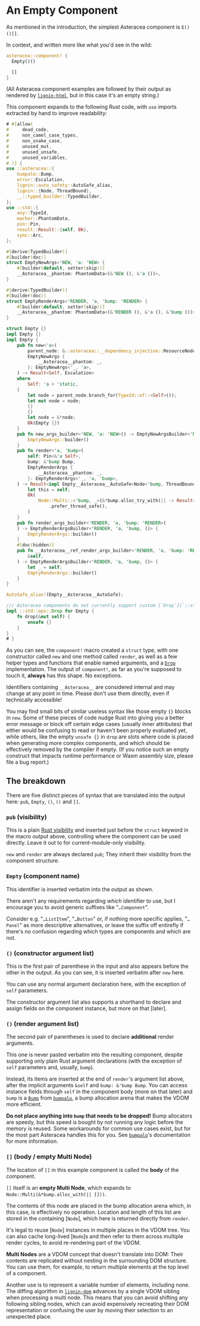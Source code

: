 # An Empty Component

As mentioned in the introduction, the simplest Asteracea component is `E()()[]`.

In context, and written more like what you'd see in the wild:

```rust asteracea=Empty
asteracea::component! {
  Empty()()

  []
}
```

(All Asteracea component examples are followed by their output as rendered by [`lignin-html`], but in this case it's an empty string.)

[`lignin-html`]: https://github.com/Tamschi/lignin-html

This component expands to the following Rust code, with `use` imports extracted by hand to improve readability:

```rust no_run noplayground
# #[allow(
#     dead_code,
#     non_camel_case_types,
#     non_snake_case,
#     unused_mut,
#     unused_unsafe,
#     unused_variables,
# )] {
use ::asteracea::{
    bumpalo::Bump,
    error::Escalation,
    lignin::auto_safety::AutoSafe_alias,
    lignin::{Node, ThreadBound},
    __::typed_builder::TypedBuilder,
};
use ::std::{
    any::TypeId,
    marker::PhantomData,
    pin::Pin,
    result::Result::{self, Ok},
    sync::Arc,
};

#[derive(TypedBuilder)]
#[builder(doc)]
struct EmptyNewArgs<'NEW, 'a: 'NEW> {
    #[builder(default, setter(skip))]
    __Asteracea__phantom: PhantomData<(&'NEW (), &'a ())>,
}

#[derive(TypedBuilder)]
#[builder(doc)]
struct EmptyRenderArgs<'RENDER, 'a, 'bump: 'RENDER> {
    #[builder(default, setter(skip))]
    __Asteracea__phantom: PhantomData<(&'RENDER (), &'a (), &'bump ())>,
}

struct Empty {}
impl Empty {}
impl Empty {
    pub fn new<'a>(
        parent_node: &::asteracea::__dependency_injection::ResourceNode,
        EmptyNewArgs {
            __Asteracea__phantom: _,
        }: EmptyNewArgs<'_, 'a>,
    ) -> Result<Self, Escalation>
    where
        Self: 'a + 'static,
    {
        let node = parent_node.branch_for(TypeId::of::<Self>());
        let mut node = node;
        {}
        {}
        let node = &*node;
        Ok(Empty {})
    }
    pub fn new_args_builder<'NEW, 'a: 'NEW>() -> EmptyNewArgsBuilder<'NEW, 'a, ()> {
        EmptyNewArgs::builder()
    }
    pub fn render<'a, 'bump>(
        self: Pin<&'a Self>,
        bump: &'bump Bump,
        EmptyRenderArgs {
            __Asteracea__phantom: _,
        }: EmptyRenderArgs<'_, 'a, 'bump>,
    ) -> Result<impl Empty__Asteracea__AutoSafe<Node<'bump, ThreadBound>>, Escalation> {
        let this = self;
        Ok(
            Node::Multi::<'bump, _>(&*bump.alloc_try_with(|| -> Result<_, Escalation> { Ok([]) })?)
                .prefer_thread_safe(),
        )
    }
    pub fn render_args_builder<'RENDER, 'a, 'bump: 'RENDER>(
    ) -> EmptyRenderArgsBuilder<'RENDER, 'a, 'bump, ()> {
        EmptyRenderArgs::builder()
    }
    #[doc(hidden)]
    pub fn __Asteracea__ref_render_args_builder<'RENDER, 'a, 'bump: 'RENDER>(
        &self,
    ) -> EmptyRenderArgsBuilder<'RENDER, 'a, 'bump, ()> {
        let _ = self;
        EmptyRenderArgs::builder()
    }
}

AutoSafe_alias!(Empty__Asteracea__AutoSafe);

/// Asteracea components do not currently support custom [`Drop`](`::std::ops::Drop`) implementations.
impl ::std::ops::Drop for Empty {
    fn drop(&mut self) {
        unsafe {}
    }
}
# }
```

As you can see, the `component!` macro created a `struct` type, with one constructor called `new` and one method called `render`, as well as a few helper types and functions that enable named arguments, and a [`Drop`](https://doc.rust-lang.org/stable/std/ops/trait.Drop.html) implementation. The output of `component!`, as far as you're supposed to touch it, **always** has this shape. No exceptions.

Identifiers containing `__Asteracea__` are considered internal and may change at any point in time. Please don't use them directly, even if technically accessible!

You may find small bits of similar useless syntax like those empty `{}` blocks in `new`. Some of these pieces of code nudge Rust into giving you a better error message or block off certain edge cases (usually inner attributes) that either would be confusing to read or haven't been properly evaluated yet, while others, like the empty `unsafe {}` in `drop` are slots where code is placed when generating more complex components, and which should be effectively removed by the compiler if empty. (If you notice such an empty construct that impacts runtime performance or Wasm assembly size, please file a bug report.)

## The breakdown

There are five distinct pieces of syntax that are translated into the output here: `pub`, `Empty`, `()`, `()` and `[]`.

### `pub` (visibility)

This is a plain [Rust visibility] and inserted just before the `struct` keyword in the macro output above, controlling where the component can be used directly. Leave it out to for current-module-only visibility.

[Rust visibility]: https://doc.rust-lang.org/stable/reference/visibility-and-privacy.html?highlight=pub#visibility-and-privacy

`new` and `render` are always declared `pub`; They inherit their visibility from the component structure.

### `Empty` (component name)

This identifier is inserted verbatim into the output as shown.

There aren't any requirements regarding *which* identifier to use, but I encourage you to avoid generic suffixes like "`…Component`".

Consider e.g. "`…ListItem`", "`…Button`" or, if nothing more specific applies, "`…Panel`" as more descriptive alternatives, or leave the suffix off entirefly if there's no confusion regarding which types are components and which are not.

### `()` (constructor argument list)

This is the first pair of parenthese in the input and also appears before the other in the output. As you can see, it is inserted verbatim after `new` here.

You can use any normal argument declaration here, with the exception of `self` parameters.

The constructor argument list also supports a shorthand to declare and assign fields on the component instance, but more on that [later].

### `()` (render argument list)

The second pair of parentheses is used to declare **additional** render arguments.

This one is never pasted verbatim into the resulting component, despite supporting only plain Rust argument declarations (with the exception of `self` parameters and, usually, `bump`).

Instead, its items are inserted at the end of `render`'s argument list above, after the implicit arguments `&self` and `bump: &'bump Bump`. You can access instance fields through `self` in the component body (more on that later) and `bump` is a [`Bump`] from [`bumpalo`], a bump allocation arena that makes the VDOM more efficient.

[`Bump`]: https://docs.rs/bumpalo/3/bumpalo/struct.Bump.html
[`bumpalo`]: https://github.com/fitzgen/bumpalo

**Do not place anything into `bump` that needs to be dropped!** Bump allocators are speedy, but this speed is bought by not running any logic before the memory is reused. Some workarounds for common use cases exist, but for the most part Asteracea handles this for you. See [`bumpalo`]'s documentation for more information.

[`bumpalo`]: https://github.com/fitzgen/bumpalo

### `[]` (body / empty Multi Node)

The location of `[]` in this example component is called the **body** of the component.

`[]` itself is an **empty Multi Node**, which expands to `Node::Multi(&*bump.alloc_with(|| []))`.

The contents of this node are placed in the bump allocation arena which, in this case, is effectively no operation. Location and length of this list are stored in the containing [`Node`], which here is returned directly from `render`.

It's legal to reuse [`Node`] instances in multiple places in the VDOM tree. You can also cache long-lived [`Node`]s and then refer to them across multiple render cycles, to avoid re-rendering part of the VDOM.

**Multi Nodes** are a VDOM concept that doesn't translate into DOM: Their contents are replicated without nesting in the surrounding DOM structure. You can use them, for example, to return multiple elements at the top level of a component.

Another use is to represent a variable number of elements, including none. The diffing algorithm in [`lignin-dom`] advances by a single VDOM sibling when processing a multi node. This means that you can avoid shifting any following sibling nodes, which can avoid expensively recreating their DOM representation or confusing the user by moving their selection to an unexpected place.

[`lignin-dom`]: https://github.com/Tamschi/lignin-dom
